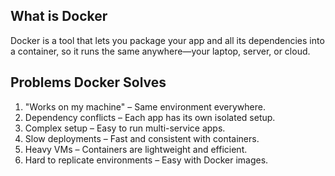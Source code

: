 ## What is Docker
Docker is a tool that lets you package your app and all its dependencies into a container, so it runs the same anywhere—your laptop, server, or cloud.

## Problems Docker Solves
1. "Works on my machine" – Same environment everywhere.
2. Dependency conflicts – Each app has its own isolated setup.
3. Complex setup – Easy to run multi-service apps.
4. Slow deployments – Fast and consistent with containers.
5. Heavy VMs – Containers are lightweight and efficient.
6. Hard to replicate environments – Easy with Docker images.

